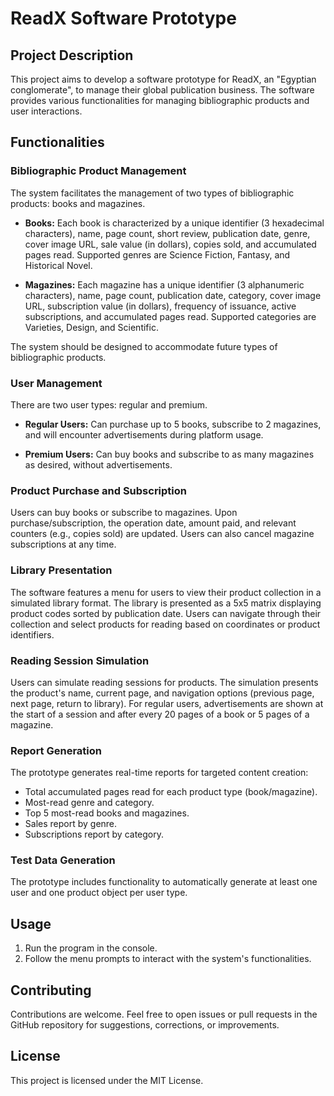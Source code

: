 # ReadX Software Prototype

## Project Description

This project aims to develop a software prototype for ReadX, an "Egyptian conglomerate", to manage their global publication business. The software provides various functionalities for managing bibliographic products and user interactions.

## Functionalities

### Bibliographic Product Management

The system facilitates the management of two types of bibliographic products: books and magazines.

- **Books:** Each book is characterized by a unique identifier (3 hexadecimal characters), name, page count, short review, publication date, genre, cover image URL, sale value (in dollars), copies sold, and accumulated pages read. Supported genres are Science Fiction, Fantasy, and Historical Novel.

- **Magazines:** Each magazine has a unique identifier (3 alphanumeric characters), name, page count, publication date, category, cover image URL, subscription value (in dollars), frequency of issuance, active subscriptions, and accumulated pages read. Supported categories are Varieties, Design, and Scientific.

The system should be designed to accommodate future types of bibliographic products.

### User Management

There are two user types: regular and premium.

- **Regular Users:** Can purchase up to 5 books, subscribe to 2 magazines, and will encounter advertisements during platform usage.

- **Premium Users:** Can buy books and subscribe to as many magazines as desired, without advertisements.

### Product Purchase and Subscription

Users can buy books or subscribe to magazines. Upon purchase/subscription, the operation date, amount paid, and relevant counters (e.g., copies sold) are updated. Users can also cancel magazine subscriptions at any time.

### Library Presentation

The software features a menu for users to view their product collection in a simulated library format. The library is presented as a 5x5 matrix displaying product codes sorted by publication date. Users can navigate through their collection and select products for reading based on coordinates or product identifiers.

### Reading Session Simulation

Users can simulate reading sessions for products. The simulation presents the product's name, current page, and navigation options (previous page, next page, return to library). For regular users, advertisements are shown at the start of a session and after every 20 pages of a book or 5 pages of a magazine.

### Report Generation

The prototype generates real-time reports for targeted content creation:

- Total accumulated pages read for each product type (book/magazine).
- Most-read genre and category.
- Top 5 most-read books and magazines.
- Sales report by genre.
- Subscriptions report by category.

### Test Data Generation

The prototype includes functionality to automatically generate at least one user and one product object per user type.

## Usage

1. Run the program in the console.
2. Follow the menu prompts to interact with the system's functionalities.

## Contributing

Contributions are welcome. Feel free to open issues or pull requests in the GitHub repository for suggestions, corrections, or improvements.

## License

This project is licensed under the MIT License.
